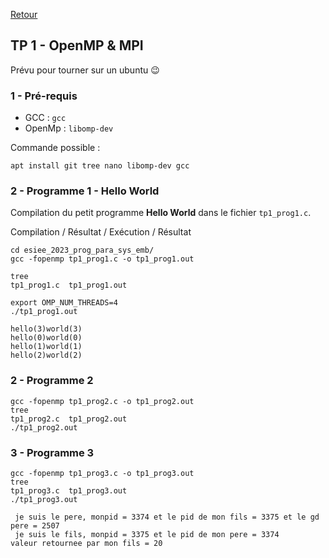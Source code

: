 [Retour](../../)

## TP 1 - OpenMP & MPI

Prévu pour tourner sur un ubuntu 😉

### 1 - Pré-requis

- GCC : `gcc`
- OpenMp : `libomp-dev`

Commande possible :

```
apt install git tree nano libomp-dev gcc
```

### 2 - Programme 1 - Hello World

Compilation du petit programme **Hello World** dans le fichier `tp1_prog1.c`.

Compilation / Résultat / Exécution / Résultat

```
cd esiee_2023_prog_para_sys_emb/
gcc -fopenmp tp1_prog1.c -o tp1_prog1.out

tree
tp1_prog1.c  tp1_prog1.out

export OMP_NUM_THREADS=4
./tp1_prog1.out

hello(3)world(3) 
hello(0)world(0) 
hello(1)world(1) 
hello(2)world(2) 
```

### 2 - Programme 2

```
gcc -fopenmp tp1_prog2.c -o tp1_prog2.out
tree
tp1_prog2.c  tp1_prog2.out
./tp1_prog2.out
```

### 3 - Programme 3

```
gcc -fopenmp tp1_prog3.c -o tp1_prog3.out
tree
tp1_prog3.c  tp1_prog3.out
./tp1_prog3.out

 je suis le pere, monpid = 3374 et le pid de mon fils = 3375 et le gd pere = 2507
 je suis le fils, monpid = 3375 et le pid de mon pere = 3374
valeur retournee par mon fils = 20
```